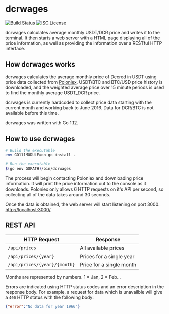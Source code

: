 # dcrwages

[![Build Status](https://travis-ci.org/jholdstock/dcrwages.png?branch=master)](https://travis-ci.org/jholdstock/dcrwages)
[![ISC License](http://img.shields.io/badge/license-ISC-blue.svg)](http://copyfree.org)

dcrwages calculates average monthly USDT/DCR price and writes it to the terminal.
It then starts a web server with a HTML page displaying all of the price information,
as well as providing the information over a RESTful HTTP interface.

## How dcrwages works

dcrwages calculates the average monthly price of Decred in USDT using price data
collected from [Poloniex](https://poloniex.com). USDT/BTC and BTC/USD price history
is downloaded, and the weighted average price over 15 minute periods is used to find
the monthly average USDT_DCR price.

dcrwages is currently hardcoded to collect price data starting with the current
month and working back to June 2016.
Data for DCR/BTC is not available before this time.

dcrwages was written with Go 1.12.

## How to use dcrwages

```bash
# Build the executable
env GO111MODULE=on go install .

# Run the executable
$(go env GOPATH)/bin/dcrwages
```

The process will begin contacting Poloniex and downloading price information.
It will print the price information out to the console as it downloads.
Poloniex only allows 6 HTTP requests on it's API per second, so collecting
all of the data takes around 30 seconds.

Once the data is obtained, the web server will start listening on port 3000:
<http://localhost:3000/>

## REST API

| HTTP Request            | Response                 |
|-------------------------|--------------------------|
| `/api/prices`               | All available prices     |
| `/api/prices/{year}`        | Prices for a single year |
| `/api/prices/{year}/{month}`| Price for a single month |

Months are represented by numbers. 1 = Jan, 2 = Feb...

Errors are indicated using HTTP status codes and an error description in the response body.
For example, a request for data which is unavailble will give a `400` HTTP status with the following body:

```json
{"error":"No data for year 1966"}
```
